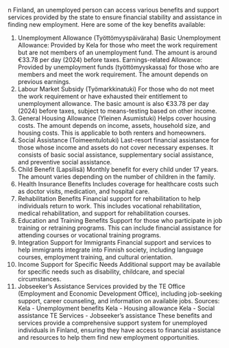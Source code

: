 n Finland, an unemployed person can access various benefits and support services provided by the state to ensure financial stability and assistance in finding new employment. Here are some of the key benefits available:

1. Unemployment Allowance (Työttömyyspäiväraha)
Basic Unemployment Allowance: Provided by Kela for those who meet the work requirement but are not members of an unemployment fund. The amount is around €33.78 per day (2024) before taxes.
Earnings-related Allowance: Provided by unemployment funds (työttömyyskassa) for those who are members and meet the work requirement. The amount depends on previous earnings.
2. Labour Market Subsidy (Työmarkkinatuki)
For those who do not meet the work requirement or have exhausted their entitlement to unemployment allowance. The basic amount is also €33.78 per day (2024) before taxes, subject to means-testing based on other income.
3. General Housing Allowance (Yleinen Asumistuki)
Helps cover housing costs. The amount depends on income, assets, household size, and housing costs. This is applicable to both renters and homeowners.
4. Social Assistance (Toimeentulotuki)
Last-resort financial assistance for those whose income and assets do not cover necessary expenses. It consists of basic social assistance, supplementary social assistance, and preventive social assistance.
5. Child Benefit (Lapsilisä)
Monthly benefit for every child under 17 years. The amount varies depending on the number of children in the family.
6. Health Insurance Benefits
Includes coverage for healthcare costs such as doctor visits, medication, and hospital care.
7. Rehabilitation Benefits
Financial support for rehabilitation to help individuals return to work. This includes vocational rehabilitation, medical rehabilitation, and support for rehabilitation courses.
8. Education and Training Benefits
Support for those who participate in job training or retraining programs. This can include financial assistance for attending courses or vocational training programs.
9. Integration Support for Immigrants
Financial support and services to help immigrants integrate into Finnish society, including language courses, employment training, and cultural orientation.
10. Income Support for Specific Needs
Additional support may be available for specific needs such as disability, childcare, and special circumstances.
11. Jobseeker’s Assistance
Services provided by the TE Office (Employment and Economic Development Office), including job-seeking support, career counseling, and information on available jobs.
Sources:
Kela - Unemployment benefits
Kela - Housing allowance
Kela - Social assistance
TE Services - Jobseeker’s assistance
These benefits and services provide a comprehensive support system for unemployed individuals in Finland, ensuring they have access to financial assistance and resources to help them find new employment opportunities.